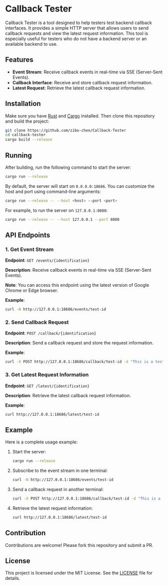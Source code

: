 # Callback Tester

Callback Tester is a tool designed to help testers test backend callback interfaces. It provides a simple HTTP server that allows users to send callback requests and view the latest request information. This tool is especially useful for testers who do not have a backend server or an available backend to use.

## Features

- **Event Stream**: Receive callback events in real-time via SSE (Server-Sent Events).
- **Callback Interface**: Receive and store callback request information.
- **Latest Request**: Retrieve the latest callback request information.

## Installation

Make sure you have [Rust](https://www.rust-lang.org/) and [Cargo](https://doc.rust-lang.org/cargo/) installed. Then clone this repository and build the project:

```bash
git clone https://github.com/zibo-chen/Callback-Tester
cd callback-tester
cargo build --release
```

## Running

After building, run the following command to start the server:

```bash
cargo run --release
```

By default, the server will start on `0.0.0.0:18686`. You can customize the host and port using command-line arguments:

```bash
cargo run --release -- --host <host> --port <port>
```

For example, to run the server on `127.0.0.1:8080`:

```bash
cargo run --release -- --host 127.0.0.1 --port 8080
```

## API Endpoints

### 1. Get Event Stream

**Endpoint**: `GET /events/{identification}`

**Description**: Receive callback events in real-time via SSE (Server-Sent Events).

**Note**: You can access this endpoint using the latest version of Google Chrome or Edge browser.

**Example**:

```bash
curl -N http://127.0.0.1:18686/events/test-id
```

### 2. Send Callback Request

**Endpoint**: `POST /callback/{identification}`

**Description**: Send a callback request and store the request information.

**Example**:

```bash
curl -X POST http://127.0.0.1:18686/callback/test-id -d "This is a test body"
```

### 3. Get Latest Request Information

**Endpoint**: `GET /latest/{identification}`

**Description**: Retrieve the latest callback request information.

**Example**:

```bash
curl http://127.0.0.1:18686/latest/test-id
```

## Example

Here is a complete usage example:

1. Start the server:

    ```bash
    cargo run --release
    ```

2. Subscribe to the event stream in one terminal:

    ```bash
    curl -N http://127.0.0.1:18686/events/test-id
    ```

3. Send a callback request in another terminal:

    ```bash
    curl -X POST http://127.0.0.1:18686/callback/test-id -d "This is a test body"
    ```

4. Retrieve the latest request information:

    ```bash
    curl http://127.0.0.1:18686/latest/test-id
    ```

## Contribution

Contributions are welcome! Please fork this repository and submit a PR.

## License

This project is licensed under the MIT License. See the [LICENSE](LICENSE) file for details.
